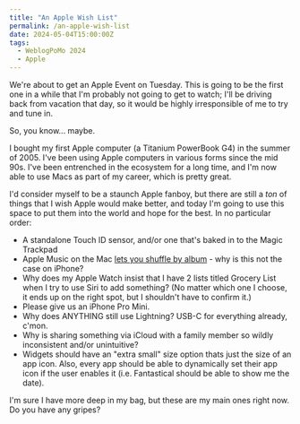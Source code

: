 ```yaml
---
title: "An Apple Wish List"
permalink: /an-apple-wish-list
date: 2024-05-04T15:00:00Z
tags: 
  - WeblogPoMo 2024
  - Apple
---
```


We're about to get an Apple Event on Tuesday. This is going to be the first one in a while that I'm probably not going to get to watch; I'll be driving back from vacation that day, so it would be highly irresponsible of me to try and tune in.

So, you know... maybe.

I bought my first Apple computer (a Titanium PowerBook G4) in the summer of 2005. I've been using Apple computers in various forms since the mid 90s. I've been entrenched in the ecosystem for a long time, and I'm now able to use Macs as part of my career, which is pretty great.

I'd consider myself to be a staunch Apple fanboy, but there are still a _ton_ of things that I wish Apple would make better, and today I'm going to use this space to put them into the world and hope for the best. In no particular order:

- A standalone Touch ID sensor, and/or one that's baked in to the Magic Trackpad
- Apple Music on the Mac [lets you shuffle by album](/one-software-feature) - why is this not the case on iPhone?
- Why does my Apple Watch insist that I have 2 lists titled Grocery List when I try to use Siri to add something? (No matter which one I choose, it ends up on the right spot, but I shouldn't have to confirm it.)
- Please give us an iPhone Pro Mini.
- Why does ANYTHING still use Lightning? USB-C for everything already, c'mon.
- Why is sharing something via iCloud with a family member so wildly inconsistent and/or unintuitive?
- Widgets should have an "extra small" size option thats just the size of an app icon. Also, every app should be able to dynamically set their app icon if the user enables it (i.e. Fantastical should be able to show me the date).

I'm sure I have more deep in my bag, but these are my main ones right now. Do you have any gripes?
